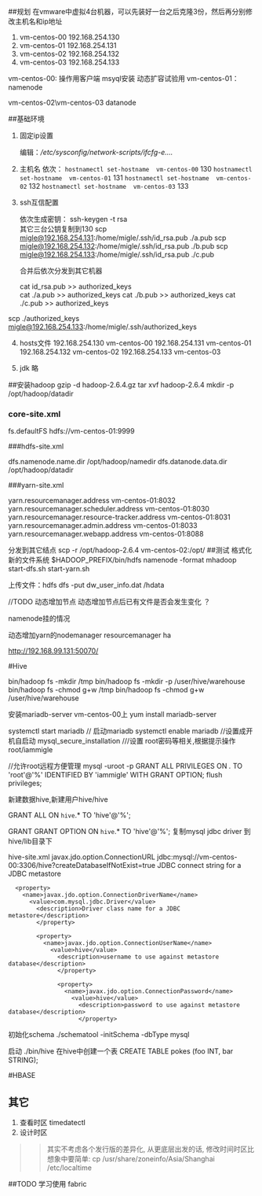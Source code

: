 ##规划
在vmware中虚拟4台机器，可以先装好一台之后克隆3份，然后再分别修改主机名和ip地址
1. vm-centos-00   192.168.254.130  
2. vm-centos-01   192.168.254.131
3. vm-centos-02   192.168.254.132
4. vm-centos-03   192.168.254.133


vm-centos-00:
    操作用客户端
    msyql安装 
    动态扩容试验用
vm-centos-01：
    namenode

vm-centos-02\vm-centos-03
    datanode


##基础环境
1. 固定ip设置

    编辑：*/etc/sysconfig/network-scripts/ifcfg-e....*

2. 主机名
    依次：
        `hostnamectl set-hostname  vm-centos-00`    130
        `hostnamectl set-hostname  vm-centos-01`    131
        `hostnamectl set-hostname  vm-centos-02`    132
        `hostnamectl set-hostname  vm-centos-03`    133

3. ssh互信配置

    依次生成密钥： ssh-keygen -t rsa  
    其它三台公钥复制到130
    scp migle@192.168.254.131:/home/migle/.ssh/id_rsa.pub ./a.pub
    scp migle@192.168.254.132:/home/migle/.ssh/id_rsa.pub ./b.pub
    scp migle@192.168.254.133:/home/migle/.ssh/id_rsa.pub ./c.pub
    
    合并后依次分发到其它机器

    cat id_rsa.pub >> authorized_keys   
    cat ./a.pub >> authorized_keys
    cat ./b.pub >> authorized_keys
    cat ./c.pub >> authorized_keys

scp ./authorized_keys  migle@192.168.254.133:/home/migle/.ssh/authorized_keys 

4. hosts文件
    192.168.254.130  vm-centos-00
    192.168.254.131  vm-centos-01
    192.168.254.132  vm-centos-02
    192.168.254.133  vm-centos-03


4. jdk
    略


##安装hadoop
    gzip -d hadoop-2.6.4.gz
    tar xvf hadoop-2.6.4
mkdir -p /opt/hadoop/datadir

### core-site.xml
 <property>
     <name>fs.defaultFS</name>
     <value>hdfs://vm-centos-01:9999</value>
 </property>

###hdfs-site.xml

<!--namenode-->
<property>
        <name>dfs.namenode.name.dir</name>
        <value>/opt/hadoop/namedir</value>
</property>
<!--DataNode-->
<property>
        <name>dfs.datanode.data.dir</name>
        <value>/opt/hadoop/datadir</value>
</property>

###yarn-site.xml


<!-- Site specific YARN configuration properties -->
<property>
        <name>yarn.resourcemanager.address</name>
        <value>vm-centos-01:8032</value>
</property>
<property>
        <name>yarn.resourcemanager.scheduler.address</name>
        <value>vm-centos-01:8030</value>
</property>

<property>
        <name>yarn.resourcemanager.resource-tracker.address</name>
        <value>vm-centos-01:8031</value>
</property>

<property>
        <name>yarn.resourcemanager.admin.address</name>
        <value>vm-centos-01:8033</value>
</property>

<property>
        <name>yarn.resourcemanager.webapp.address</name>
        <value>vm-centos-01:8088</value>
</property>

分发到其它结点
 scp -r /opt/hadoop-2.6.4 vm-centos-02:/opt/
##测试
格式化新的文件系统
$HADOOP_PREFIX/bin/hdfs namenode -format mhadoop
start-dfs.sh
start-yarn.sh

上传文件：hdfs dfs -put dw_user_info.dat /hdata

//TODO 
动态增加节点
动态增加节点后已有文件是否会发生变化 ？

namenode挂的情况

动态增加yarn的nodemanager
resourcemanager ha

http://192.168.99.131:50070/

#Hive

bin/hadoop fs -mkdir       /tmp
bin/hadoop fs -mkdir   -p    /user/hive/warehouse
bin/hadoop fs -chmod g+w   /tmp
bin/hadoop fs -chmod g+w   /user/hive/warehouse


安装mariadb-server 
vm-centos-00上
yum install mariadb-server

systemctl start mariadb // 启动mariadb
systemctl enable mariadb //设置成开机自启动
mysql_secure_installation ///设置 root密码等相关,根据提示操作   root/iammigle

//允许root远程方便管理
mysql -uroot -p
GRANT ALL PRIVILEGES ON *.* TO 'root'@'%' IDENTIFIED BY 'iammigle' WITH GRANT OPTION;
flush privileges;

新建数据hive,新建用户hive/hive

GRANT ALL ON `hive`.* TO 'hive'@'%';

GRANT GRANT OPTION ON `hive`.* TO 'hive'@'%';
复制mysql jdbc driver 到hive/lib目录下

hive-site.xml
  <name>javax.jdo.option.ConnectionURL</name>
    <value>jdbc:mysql://vm-centos-00:3306/hive?createDatabaseIfNotExist=true</value>
      <description>JDBC connect string for a JDBC metastore</description>
      </property>

      <property>
        <name>javax.jdo.option.ConnectionDriverName</name>
          <value>com.mysql.jdbc.Driver</value>
            <description>Driver class name for a JDBC metastore</description>
            </property>

            <property>
              <name>javax.jdo.option.ConnectionUserName</name>
                <value>hive</value>
                  <description>username to use against metastore database</description>
                  </property>

                  <property>
                    <name>javax.jdo.option.ConnectionPassword</name>
                      <value>hive</value>
                        <description>password to use against metastore database</description>
                        </property>

初始化schema
./schematool -initSchema -dbType mysql


启动
./bin/hive
在hive中创建一个表
CREATE TABLE pokes (foo INT, bar STRING);


#HBASE


## 其它
1. 查看时区 timedatectl 
2. 设计时区  
>>其实不考虑各个发行版的差异化, 从更底层出发的话, 修改时间时区比想象中要简单:
cp /usr/share/zoneinfo/Asia/Shanghai /etc/localtime

##TODO
学习使用 fabric